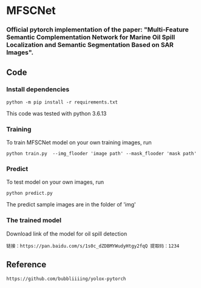 # MFSCNet

### Official pytorch implementation of the paper: "Multi-Feature Semantic Complementation Network for Marine Oil Spill Localization and Semantic Segmentation Based on SAR Images". 

## Code

### Install dependencies

```
python -m pip install -r requirements.txt
```

This code was tested with python 3.6.13 

### Training

To train MFSCNet model on your own training images, run

```
python train.py  --img_flooder 'image path' --mask_flooder 'mask path'
```

### Predict

To test model on your own images, run

```
python predict.py
```

The predict sample images are in the folder of 'img' 

### The trained model

Download link of the model for oil spill detection

```
链接：https://pan.baidu.com/s/1s0c_dZDBMYWudyHtgy2fqQ 提取码：1234
```

## Reference
```
https://github.com/bubbliiiing/yolox-pytorch
```
